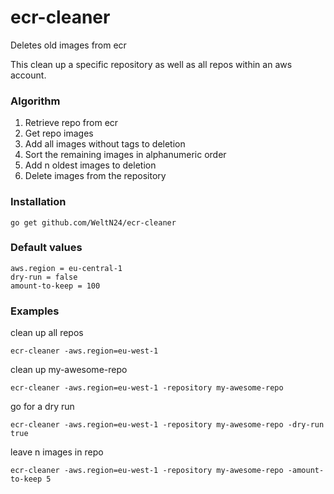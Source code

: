 # ecr-cleaner
Deletes old images from ecr

This clean up a specific repository as well as all repos within an aws account.


### Algorithm
1. Retrieve repo from ecr
2. Get repo images
3. Add all images without tags to deletion
4. Sort the remaining images in alphanumeric order
5. Add n oldest images to deletion
6. Delete images from the repository

### Installation
    go get github.com/WeltN24/ecr-cleaner

### Default values
    aws.region = eu-central-1
    dry-run = false
    amount-to-keep = 100

### Examples
clean up all repos

`ecr-cleaner -aws.region=eu-west-1`

clean up my-awesome-repo

`ecr-cleaner -aws.region=eu-west-1 -repository my-awesome-repo`

go for a dry run

`ecr-cleaner -aws.region=eu-west-1 -repository my-awesome-repo -dry-run true`

leave n images in repo

`ecr-cleaner -aws.region=eu-west-1 -repository my-awesome-repo -amount-to-keep 5`
